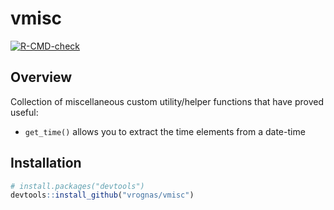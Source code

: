 
# vmisc

<!-- badges: start -->
[![R-CMD-check](https://github.com/vrognas/vmisc/workflows/R-CMD-check/badge.svg)](https://github.com/vrognas/vmisc/actions)
<!-- badges: end -->

## Overview

Collection of miscellaneous custom utility/helper functions that have proved useful:

  - `get_time()` allows you to extract the time elements from a date-time

## Installation

``` r
# install.packages("devtools")
devtools::install_github("vrognas/vmisc")
```
